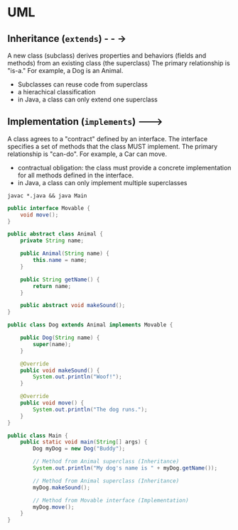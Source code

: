 # UML

## Inheritance (`extends`) - - ->

A new class (subclass) derives properties and behaviors (fields and methods) from an existing class (the superclass)
The primary relationship is "is-a." For example, a Dog is an Animal.

- Subclasses can reuse code from superclass
- a hierachical classification
- in Java, a class can only extend one superclass

## Implementation (`implements`) --->

A class agrees to a "contract" defined by an interface. The interface specifies a set of methods that the class MUST implement. The primary relationship is "can-do". For example, a Car can move.

- contractual obligation: the class must provide a concrete implementation for all methods defined in the interface.
- in Java, a class can only implement multiple superclasses

`javac *.java && java Main`

```java
public interface Movable {
    void move();
}

public abstract class Animal {
    private String name;

    public Animal(String name) {
        this.name = name;
    }

    public String getName() {
        return name;
    }

    public abstract void makeSound();
}

public class Dog extends Animal implements Movable {

    public Dog(String name) {
        super(name);
    }

    @Override
    public void makeSound() {
        System.out.println("Woof!");
    }

    @Override
    public void move() {
        System.out.println("The dog runs.");
    }
}

public class Main {
    public static void main(String[] args) {
        Dog myDog = new Dog("Buddy");

        // Method from Animal superclass (Inheritance)
        System.out.println("My dog's name is " + myDog.getName());

        // Method from Animal superclass (Inheritance)
        myDog.makeSound();

        // Method from Movable interface (Implementation)
        myDog.move();
    }
}
```
